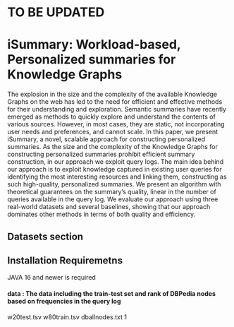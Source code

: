 # TO BE UPDATED 
# iSummary: Workload-based, Personalized summaries for Knowledge Graphs
The explosion in the size and the complexity of the available Knowledge Graphs on the web has led to the need for efficient
and effective methods for their understanding and exploration. Semantic
summaries have recently emerged as methods to quickly explore and understand the contents of various sources. However, in most cases, they are
static, not incorporating user needs and preferences, and cannot scale.
In this paper, we present iSummary, a novel, scalable approach for constructing personalized summaries. As the size and the complexity of the
Knowledge Graphs for constructing personalized summaries prohibit efficient summary construction, in our approach we exploit query logs.
The main idea behind our approach is to exploit knowledge captured in
existing user queries for identifying the most interesting resources and
linking them, constructing as such high-quality, personalized summaries.
We present an algorithm with theoretical guarantees on the summary’s
quality, linear in the number of queries available in the query log. We
evaluate our approach using three real-world datasets and several baselines, showing that our approach dominates other methods in terms of
both quality and efficiency.

## Datasets section

## Installation Requiremetns
JAVA 16 and newer is required





####          data : The data including the train-test set and rank of DBPedia nodes based on frequencies in the query log
w20test.tsv
w80train.tsv
dballnodes.txt 1


 

